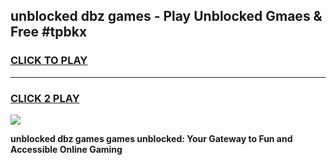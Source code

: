 
## unblocked dbz games - Play Unblocked Gmaes & Free #tpbkx
<h3>
<a href="https://news.freeplayer.one?title=unblocked_dbz_games&ref=03M">CLICK TO PLAY</a></h3>
<hr>

<h3>
<a href="https://news.freeplayer.one?title=unblocked_dbz_games&ref=03M">CLICK 2 PLAY</a>
  
</h3>

<a href="https://news.freeplayer.one?title=unblocked_dbz_games&ref=03M"><img src="https://clearcache.store/games.png"></a>


**unblocked dbz games games unblocked: Your Gateway to Fun and Accessible Online Gaming**
